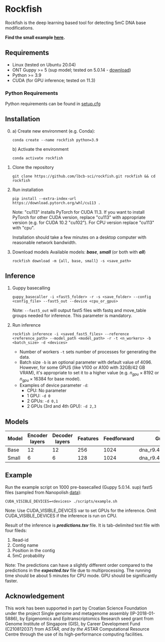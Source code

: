 # Rockfish

Rockfish is the deep learning based tool for detecting 5mC DNA base modifications.

**Find the small example [here](#Example).**

## Requirements

* Linux (tested on Ubuntu 20.04)
* ONT Guppy >= 5 (sup model; tested on 5.0.14 - [download](https://cdn.oxfordnanoportal.com/software/analysis/ont-guppy-cpu_5.0.14_linux64.tar.gz))
* Python >= 3.9
* CUDA (for GPU inference; tested on 11.3)

### Python Requirements
Python requirements can be found in [setup.cfg](setup.cfg)

## Installation

0. a) Create new environment (e.g. Conda):
   ```shell
   conda create --name rockfish python=3.9
   ```
   
   b) Activate the environment
   ```shell
   conda activate rockfish
   ```

1. Clone the repository
   ```shell
   git clone https://github.com/lbcb-sci/rockfish.git rockfish && cd rockfish
   ```

2. Run installation
   ```shell
   pip install --extra-index-url https://download.pytorch.org/whl/cu113 .
   ```
   Note: "cu113" installs PyTorch for CUDA 11.3. If you want to install PyTorch for other CUDA version, replace "cu113" with appropriate version (e.g. for CUDA 10.2 "cu102"). For CPU version replace "cu113" with "cpu".

   Installation should take a few minutes on a desktop computer with reasonable network bandwidth.

3. Download models
   Available models: ***base***, ***small*** (or both with ***all***)
   ```shell
   rockfish download -m {all, base, small} -s <save_path>
   ```


## Inference

1. Guppy basecalling
   ```shell
   guppy_basecaller -i <fast5_folder> -r -s <save_folder> --config <config_file> --fast5_out --device <cpu_or_gpus>
   ```
   Note: ```--fast5_out``` will output fast5 files with fastq and move_table groups needed for inference. This parameter is mandatory.

2. Run inference
   ```shell
   rockfish inference -i <saved_fast5_files> --reference <reference_path> --model_path <model_path> -r -t <n_workers> -b <batch_size> -d <devices>
   ```
   * Number of workers ```-t``` sets number of processes for generating the data.
   * Batch size ```-b``` is an optional parameter with default value of $4096$. However, for some GPUS (like V100 or A100 with 32GB/42 GB VRAM), it's appropriate to set it to a higher value (e.g. $n_{gpu} \times 8192$ or $n_{gpu} \times 16384$ for base model).
   * Examples of device parameter ```-d```:
     * CPU: No parameter
     * 1 GPU: ```-d 0```
     * 2 GPUs: ```-d 0,1```
     * 2 GPUs (3rd and 4th GPU): ```-d 2,3```

## Models
| Model | Encoder layers | Decoder layers | Features | Feedforward | Guppy config              |
|-------|----------------|----------------|----------|-------------|---------------------------|
| Base  | 12             | 12             | 256      | 1024        | dna_r9.4.1_450bps_sup.cfg |
| Small | 6              | 6              | 128      | 1024        | dna_r9.4.1_450bps_sup.cfg |

## Example
Run the example script on 1000 pre-basecalled (Guppy 5.0.14. sup) fast5 files (sampled from Nanopolish [data](https://nanopolish.readthedocs.io/en/latest/quickstart_call_methylation.html)):
```shell
CUDA_VISIBLE_DEVICES=<devices> ./scripts/example.sh
```
Note: Use CUDA_VISIBLE_DEVICES var to set GPUs for the inference. Omit CUDA_VISIBLE_DEVICES if the inference is run on CPU.

Result of the inference is ***predictions.tsv*** file. It is tab-delimited text file with four fileds:
  1. Read-id
  2. Contig name
  3. Position in the contig
  4. 5mC probability 

Note: The predictions can have a slightly different order compared to the predictions in the ***expected.tsv*** file due to multiprocessing. The running time should be about 5 minutes for CPU mode. GPU should be significantly faster.


## Acknowledgement

This work has been supported in part by Croatian Science Foundation under the project Single genome and metagenome assembly (IP-2018-01-5886), by Epigenomics and Epitranscriptomics Research seed grant from Genome Institute of Singapore (GIS), by Career Development Fund (C210812037) from A*STAR, and by the A*STAR Computational Resource Centre through the use of its high-performance computing facilities.
